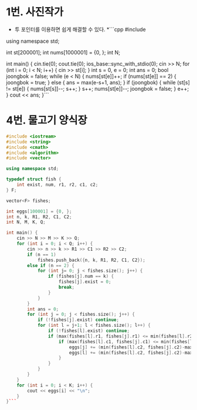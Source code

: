 # 1번. 사진작가

* 투 포인터를 이용하면 쉽게 해결할 수 있다.
*```cpp
#include <iostream>

using namespace std;

int st[200001];
int nums[1000001] = {0, };
int N;

int main() {
	cin.tie(0); cout.tie(0); ios_base::sync_with_stdio(0);
	cin >> N;
	for (int i = 0; i < N; i++) {
		cin >> st[i];
	}
	int s = 0, e = 0;
	int ans = 0;
	bool joongbok = false;
	while (e < N) {
		nums[st[e]]++;
		if (nums[st[e]] == 2) {
			joongbok = true;
		} else {
			ans = max(e-s+1, ans);
		}
		if (joongbok) {
			while (st[s] != st[e]) {
				nums[st[s]]--;
				s++;
			}
			s++;
			nums[st[e]]--;
			joongbok = false;
		}
		e++;
	}
	cout << ans;
}```

# 4번. 물고기 양식장

```cpp
#include <iostream>
#include <string>
#include <cmath>
#include <algorithm>
#include <vector>

using namespace std;

typedef struct fish {
	int exist, num, r1, r2, c1, c2;
} F;

vector<F> fishes;

int eggs[100001] = {0, };
int n, k, R1, R2, C1, C2;
int N, M, K, Q;

int main() {
	cin >> N >> M >> K >> Q;
	for (int i = 0; i < Q; i++) {
		cin >> n >> k >> R1 >> C1 >> R2 >> C2;
		if (n == 1)
			fishes.push_back({n, k, R1, R2, C1, C2});
		else if (n == 2) {
			for (int j= 0; j < fishes.size(); j++) {
				if (fishes[j].num == k) {
					fishes[j].exist = 0;
					break;
				}
			}
		}
		int ans = 0;
		for (int j = 0; j < fishes.size(); j++) {
			if (!fishes[j].exist) continue;
			for (int l = j+1; l < fishes.size(); l++) {
				if (!fishes[l].exist) continue;
				if (max(fishes[l].r1, fishes[j].r1) <= min(fishes[l].r2, fishes[j].r2)) {
					if (max(fishes[l].c1, fishes[j].c1) <= min(fishes[l].c2, fishes[j].c2)) {
						eggs[j] += (min(fishes[l].c2, fishes[j].c2)-max(fishes[l].c1, fishes[j].c1)+1)*(min(fishes[l].r2, fishes[j].r2)-max(fishes[l].r1, fishes[j].r1)+1);
						eggs[l] += (min(fishes[l].c2, fishes[j].c2)-max(fishes[l].c1, fishes[j].c1)+1)*(min(fishes[l].r2, fishes[j].r2)-max(fishes[l].r1, fishes[j].r1)+1);
					}
				}
			}
		}
	}
	for (int i = 0; i < K; i++) {
		cout << eggs[i] << "\n";
	}
}```
